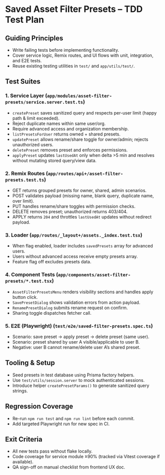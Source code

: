 # Saved Asset Filter Presets – TDD Test Plan

## Guiding Principles
- Write failing tests before implementing functionality.
- Cover service logic, Remix routes, and UI flows with unit, integration, and E2E tests.
- Reuse existing testing utilities in `test/` and `app/utils/test/`.

## Test Suites

### 1. Service Layer (`app/modules/asset-filter-presets/service.server.test.ts`)
- `createPreset` saves sanitized query and respects per-user limit (happy path & limit exceeded).
- Reject duplicate names within same user/org.
- Require advanced access and organization membership.
- `listPresetsForUser` returns owned + shared presets.
- `updatePreset` allows rename/share toggle for owner/admin; rejects unauthorized users.
- `deletePreset` removes preset and enforces permissions.
- `applyPreset` updates `lastUsedAt` only when delta >5 min and resolves without mutating stored query/view data.

### 2. Remix Routes (`app/routes/api+/asset-filter-presets.test.ts`)
- GET returns grouped presets for owner, shared, admin scenarios.
- POST validates payload (missing name, blank query, duplicate name, over limit).
- PUT handles rename/share toggles with permission checks.
- DELETE removes preset; unauthorized returns 403/404.
- APPLY returns `204` and throttles `lastUsedAt` updates without redirect payload.

### 3. Loader (`app/routes/_layout+/assets._index.test.tsx`)
- When flag enabled, loader includes `savedPresets` array for advanced users.
- Users without advanced access receive empty presets array.
- Feature flag off excludes presets data.

### 4. Component Tests (`app/components/asset-filter-presets/*.test.tsx`)
- `AssetFilterPresetsMenu` renders visibility sections and handles apply button click.
- `SavePresetDialog` shows validation errors from action payload.
- `RenamePresetDialog` submits rename request on confirm.
- Sharing toggle dispatches fetcher call.

### 5. E2E (Playwright) (`test/e2e/saved-filter-presets.spec.ts`)
- Scenario: save preset → apply preset → delete preset (same user).
- Scenario: preset shared by user A visible/applicable to user B.
- Negative: user B cannot rename/delete user A’s shared preset.

## Tooling & Setup
- Seed presets in test database using Prisma factory helpers.
- Use `test/utils/session.server` to mock authenticated sessions.
- Introduce helper `createPresetParams()` to generate sanitized query strings.

## Regression Coverage
- Re-run `npm run test` and `npm run lint` before each commit.
- Add targeted Playwright run for new spec in CI.

## Exit Criteria
- All new tests pass without flake locally.
- Code coverage for service module ≥90% (tracked via Vitest coverage if available).
- QA sign-off on manual checklist from frontend UX doc.
